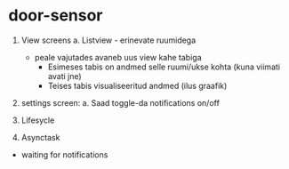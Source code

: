 # door-sensor

1. View screens
  a. Listview - erinevate ruumidega 
    * peale vajutades avaneb uus view kahe tabiga
      * Esimeses tabis on andmed selle ruumi/ukse kohta (kuna viimati avati jne)
      * Teises tabis visualiseeritud andmed (ilus graafik)

2. settings screen:
  a. Saad toggle-da notifications on/off
3. Lifesycle
4. Asynctask
  * waiting for notifications
